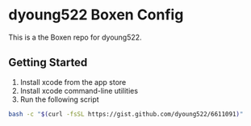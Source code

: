 # dyoung522 Boxen Config

This is a the Boxen repo for dyoung522.

## Getting Started

1. Install xcode from the app store
2. Install xcode command-line utilities
3. Run the following script

```bash
bash -c "$(curl -fsSL https://gist.github.com/dyoung522/6611091)"
```
